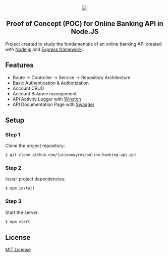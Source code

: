 <br />
<p align="center"><img src="https://user-images.githubusercontent.com/20209393/138898050-a176c2ce-fd6c-40e1-8d47-8eaa4a8aacfe.png" /></p>

<h2 align="center">Proof of Concept (POC) for Online Banking API in Node.JS</h2>

Project created to study the fundamentals of an online banking API created with [Node.js](https://nodejs.org) and [Express framework](https://expressjs.com/).

## Features

- Route -> Controller -> Service -> Repository Architecture
- Basic Authentication & Authorization
- Account CRUD
- Account Balance management
- API Activity Logger with [Winston](https://github.com/winstonjs/winston)
- API Documentation Page with [Swagger](https://github.com/swagger-api/swagger-ui)

## Setup

### Step 1

Clone the project repository:

```sh
$ git clone github.com/lucianoayres/online-banking-api.git
```

### Step 2

Install project dependencies:

```sh
$ npm install
```

### Step 3

Start the server:

```sh
$ npm start
```

## License

[MIT License](https://github.com/lucianoayres/online-banking-api/blob/main/LICENSE)
